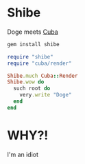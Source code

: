 # Shibe

Doge meets [Cuba](https://github.com/soveran/cuba)

```bash
gem install shibe
```

```ruby
require "shibe"
require "cuba/render"

Shibe.much Cuba::Render
Shibe.wow do
  such root do
    very.write "Doge"
  end
end
```

# WHY?!
I'm an idiot
